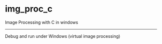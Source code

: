 # img_proc_c
Image Processing with C in windows

-------------------------------------------------------------------

Debug and run under Windows (virtual image processing)
